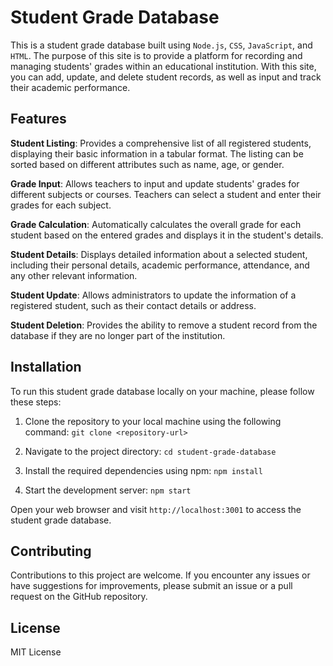 # Student Grade Database

This is a student grade database built using `Node.js`, `CSS`, `JavaScript`, and `HTML`. The purpose of this site is to provide a platform for recording and managing students' grades within an educational institution. With this site, you can add, update, and delete student records, as well as input and track their academic performance.

## Features

**Student Listing**: Provides a comprehensive list of all registered students, displaying their basic information in a tabular format. The listing can be sorted based on different attributes such as name, age, or gender.

**Grade Input**: Allows teachers to input and update students' grades for different subjects or courses. Teachers can select a student and enter their grades for each subject.

**Grade Calculation**: Automatically calculates the overall grade for each student based on the entered grades and displays it in the student's details.

**Student Details**: Displays detailed information about a selected student, including their personal details, academic performance, attendance, and any other relevant information.

**Student Update**: Allows administrators to update the information of a registered student, such as their contact details or address.

**Student Deletion**: Provides the ability to remove a student record from the database if they are no longer part of the institution.

## Installation
To run this student grade database locally on your machine, please follow these steps:
1. Clone the repository to your local machine using the following command:
`git clone <repository-url>`

2. Navigate to the project directory:
`cd student-grade-database`

3. Install the required dependencies using npm:
`npm install`

5. Start the development server:
`npm start`

Open your web browser and visit `http://localhost:3001` to access the student grade database.

## Contributing
Contributions to this project are welcome. If you encounter any issues or have suggestions for improvements, please submit an issue or a pull request on the GitHub repository.

## License
MIT License





